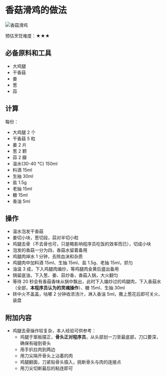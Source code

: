 # 香菇滑鸡的做法

![香菇滑鸡](./香菇滑鸡.jpg)

预估烹饪难度：★★★

## 必备原料和工具

- 大鸡腿
- 干香菇
- 姜
- 葱
- 蒜

## 计算

每份：

- 大鸡腿 2 个
- 干香菇 5 粒
- 姜 2 片
- 葱 2 颗
- 蒜 2 瓣
- 温水(30-40 ℃) 150ml
- 料酒 15ml
- 生抽 30ml
- 盐 1.5g
- 老抽 15ml
- 糖 15ml
- 香油 5ml

## 操作

- 温水泡发干香菇
- 姜切小块，葱切段，蒜对半切小粒
- 鸡腿去骨（不去骨也可，只是略影响程序员吃饭的效率而已），切成小块
- 泡发的香菇一分为四，香菇水留着备用
- 鸡腿肉焯水 1 分钟，去除血沫和杂质
- 鸡腿肉中加料酒 15ml、生抽 15ml、盐 1.5g、老抽 15ml，抓匀
- 油温 3 成，下入鸡腿肉煸炒，等鸡腿肉金黄后盛出备用
- 锅留底油，下入葱、姜、蒜炒香，香菇入锅，大火翻匀
- 等待 20 秒会有香菇香味从锅中飘出，此时下入煸炒过的鸡腿肉，下入香菇水（全部，**本程序员认为的灵魂操作**）、糖 15ml、生抽 30ml
- 转中火不盖盖，咕嘟 2 分钟收浓汤汁，淋入香油 5ml，撒上葱花后即可关火、装盘

## 附加内容

- 鸡腿去骨操作较复杂，本人经验可供参考：
  - 鸡腿于案板摆正，**骨头正对程序员**，从头部划一刀至最底部，刀口要深，确保有碰到骨头
  - 用手扒拉肉到两边
  - 用刀尖隔开骨头上沾着的肉
  - 鸡腿翻面，刀紧贴骨头插入，挑断骨头与肉的连接点
  - 用刀尖切断最后的粘连即可
